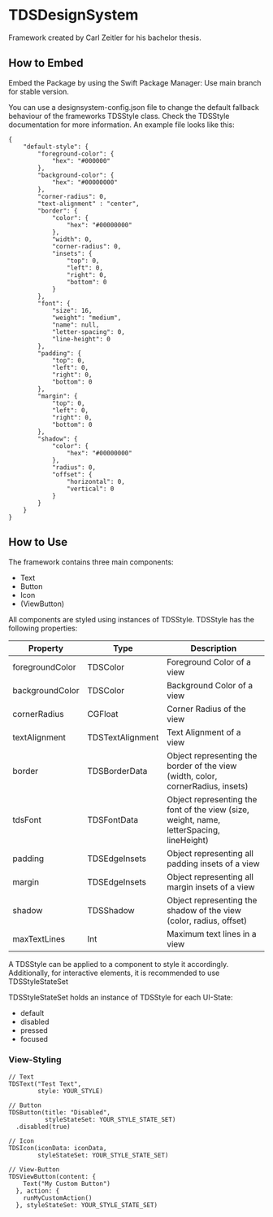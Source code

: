 # TDSDesignSystem

Framework created by Carl Zeitler for his bachelor thesis.

## How to Embed
Embed the Package by using the Swift Package Manager:
Use main branch for stable version.

You can use a designsystem-config.json file to change the default fallback behaviour of the frameworks TDSStyle class. Check the TDSStyle documentation for more information.
An example file looks like this:
```
{
    "default-style": {
        "foreground-color": {
            "hex": "#000000"
        },
        "background-color": {
            "hex": "#00000000"
        },
        "corner-radius": 0,
        "text-alignment" : "center",
        "border": {
            "color": {
                "hex": "#00000000"
            },
            "width": 0,
            "corner-radius": 0,
            "insets": {
                "top": 0,
                "left": 0,
                "right": 0,
                "bottom": 0
            }
        },
        "font": {
            "size": 16,
            "weight": "medium",
            "name": null,
            "letter-spacing": 0,
            "line-height": 0
        },
        "padding": {
            "top": 0,
            "left": 0,
            "right": 0,
            "bottom": 0
        },
        "margin": {
            "top": 0,
            "left": 0,
            "right": 0,
            "bottom": 0
        },
        "shadow": {
            "color": {
                "hex": "#00000000"
            },
            "radius": 0,
            "offset": {
                "horizontal": 0,
                "vertical": 0
            }
        }
    }
}
```

## How to Use
The framework contains three main components:
* Text
* Button
* Icon
* (ViewButton)

All components are styled using instances of TDSStyle. TDSStyle has the following properties:

Property | Type | Description
--- | --- | --- 
foregroundColor | TDSColor | Foreground Color of a view
backgroundColor | TDSColor | Background Color of a view
cornerRadius | CGFloat | Corner Radius of the view
textAlignment | TDSTextAlignment | Text Alignment of a view
border | TDSBorderData | Object representing the border of the view (width, color, cornerRadius, insets)
tdsFont | TDSFontData | Object representing the font of the view (size, weight, name, letterSpacing, lineHeight)
padding | TDSEdgeInsets | Object representing all padding insets of a view
margin | TDSEdgeInsets | Object representing all margin insets of a view
shadow | TDSShadow | Object representing the shadow of the view (color, radius, offset)
maxTextLines | Int | Maximum text lines in a view

A TDSStyle can be applied to a component to style it accordingly.
Additionally, for interactive elements, it is recommended to use TDSStyleStateSet

TDSStyleStateSet holds an instance of TDSStyle for each UI-State:
* default
* disabled
* pressed
* focused

### View-Styling

``` 
// Text
TDSText("Test Text",
        style: YOUR_STYLE)
        
// Button
TDSButton(title: "Disabled",
          styleStateSet: YOUR_STYLE_STATE_SET)
  .disabled(true)
  
// Icon
TDSIcon(iconData: iconData,
        styleStateSet: YOUR_STYLE_STATE_SET)
        
// View-Button
TDSViewButton(content: {
    Text("My Custom Button")
  }, action: {
    runMyCustomAction()
  }, styleStateSet: YOUR_STYLE_STATE_SET)
```
